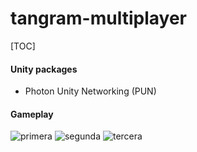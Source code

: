 # tangram-multiplayer

[TOC]

#### Unity packages

- Photon Unity Networking (PUN)

#### Gameplay

![primera](https://user-images.githubusercontent.com/13090594/137179625-fca181c7-ee45-4338-a12b-366944efbc29.png)
![segunda](https://user-images.githubusercontent.com/13090594/137179629-66ebcb9f-c8df-4300-8b7b-e07652cdbe0b.png)
![tercera](https://user-images.githubusercontent.com/13090594/137179631-be372a82-0990-4646-8cb3-65acff684705.png)
